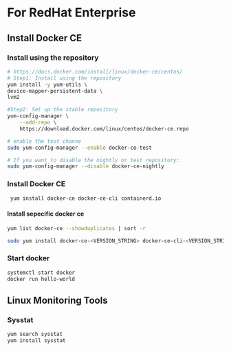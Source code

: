 # For RedHat Enterprise


## Install Docker CE

### Install using the repository
```sh
# https://docs.docker.com/install/linux/docker-ce/centos/
# Step1: Install using the repository
yum install -y yum-utils \
device-mapper-persistent-data \
lvm2
```


```sh
#Step2: Set up the stable repository
yum-config-manager \
    --add-repo \
    https://download.docker.com/linux/centos/docker-ce.repo
```

```sh
# enable the test channe
sudo yum-config-manager --enable docker-ce-test

# If you want to disable the nightly or test repository:
sudo yum-config-manager --disable docker-ce-nightly
```


### Install Docker CE
```sh
 yum install docker-ce docker-ce-cli containerd.io
```
#### Install sepecific docker ce
```sh
yum list docker-ce --showduplicates | sort -r

sudo yum install docker-ce-<VERSION_STRING> docker-ce-cli-<VERSION_STRING> containerd.io

```


### Start docker
```sh
systemctl start docker
docker run hello-world
```



## Linux Monitoring Tools

### Sysstat
```sh
yum search sysstat
yum install sysstat
```












	
	
